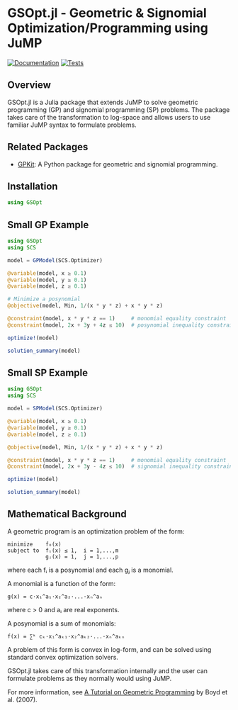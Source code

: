 # GSOpt.jl - Geometric & Signomial Optimization/Programming using JuMP

[![Documentation](https://img.shields.io/badge/docs-%F0%9F%93%9A-blue)](https://mopg.github.io/GSOpt.jl/stable)
[![Tests](https://github.com/mopg/GSOpt.jl/actions/workflows/test.yml/badge.svg)](https://github.com/mopg/GSOpt.jl/actions/workflows/test.yml)

## Overview

GSOpt.jl is a Julia package that extends JuMP to solve geometric programming (GP) and signomial programming (SP) problems.
The package takes care of the transformation to log-space and allows users to use familiar JuMP syntax to formulate problems.

## Related Packages

- [GPKit](https://github.com/convexengineering/gpkit): A Python package for geometric and signomial programming.

## Installation

```julia
using GSOpt
```

## Small GP Example

```julia
using GSOpt
using SCS

model = GPModel(SCS.Optimizer)

@variable(model, x ≥ 0.1)
@variable(model, y ≥ 0.1)
@variable(model, z ≥ 0.1)

# Minimize a posynomial
@objective(model, Min, 1/(x * y * z) + x * y * z)

@constraint(model, x * y * z == 1)     # monomial equality constraint
@constraint(model, 2x + 3y + 4z ≤ 10)  # posynomial inequality constraint

optimize!(model)

solution_summary(model)
```

## Small SP Example

```julia
using GSOpt
using SCS

model = SPModel(SCS.Optimizer)

@variable(model, x ≥ 0.1)
@variable(model, y ≥ 0.1)
@variable(model, z ≥ 0.1)

@objective(model, Min, 1/(x * y * z) + x * y * z)

@constraint(model, x * y * z == 1)     # monomial equality constraint
@constraint(model, 2x + 3y - 4z ≤ 10)  # signomial inequality constraint

optimize!(model)

solution_summary(model)
```

## Mathematical Background

A geometric program is an optimization problem of the form:

```
minimize    f₀(x)
subject to  fᵢ(x) ≤ 1,  i = 1,...,m
            gⱼ(x) = 1,  j = 1,...,p
```

where each fᵢ is a posynomial and each gⱼ is a monomial.

A monomial is a function of the form:

```
g(x) = c·x₁^a₁·x₂^a₂·...·xₙ^aₙ
```

where c > 0 and aᵢ are real exponents.

A posynomial is a sum of monomials:

```
f(x) = ∑ᵏ cₖ·x₁^aₖ₁·x₂^aₖ₂·...·xₙ^aₖₙ
```

A problem of this form is convex in log-form, and can be solved using standard convex optimization solvers.

GSOpt.jl takes care of this transformation internally and the user can formulate problems as they normally would using JuMP.

For more information, see [A Tutorial on Geometric Programming](https://stanford.edu/~boyd/papers/pdf/gp_tutorial.pdf) by Boyd et al. (2007).
